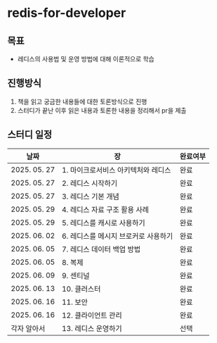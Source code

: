 # redis-for-developer

## 목표

- 레디스의 사용법 및 운영 방법에 대해 이론적으로 학습

## 진행방식

1. 책을 읽고 궁금한 내용들에 대한 토론방식으로 진행
2. 스터디가 끝난 이후 읽은 내용과 토론한 내용을 정리해서 pr을 제출

## 스터디 일정

| 날짜           | 장                     | 완료여부 |
|--------------|-----------------------|------|
| 2025. 05. 27 | 1. 마이크로서비스 아키텍처와 레디스  | 완료   |
| 2025. 05. 27 | 2. 레디스 시작하기           | 완료   |
| 2025. 05. 27 | 3. 레디스 기본 개념          | 완료   |
| 2025. 05. 29 | 4. 레디스 자료 구조 활용 사례    | 완료   |
| 2025. 05. 29 | 5. 레디스를 캐시로 사용하기      | 완료   |
| 2025. 06. 02 | 6. 레디스를 메시지 브로커로 사용하기 | 완료   |
| 2025. 06. 05 | 7. 레디스 데이터 백업 방법      | 완료   |
| 2025. 06. 05 | 8. 복제                 | 완료   |
| 2025. 06. 09 | 9. 센티널                | 완료   |
| 2025. 06. 13 | 10. 클러스터              | 완료   |
| 2025. 06. 16 | 11. 보안                | 완료   |
| 2025. 06. 16 | 12. 클라이언트 관리          | 완료   |
| 각자 알아서       | 13. 레디스 운영하기          | 선택   |
